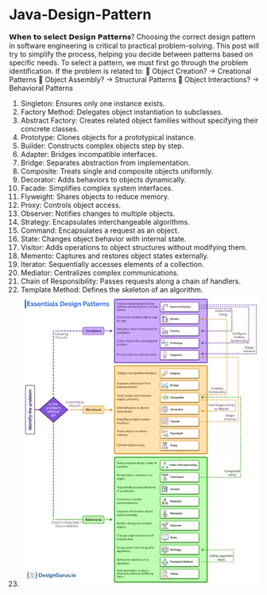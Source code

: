# Java-Design-Pattern
𝗪𝗵𝗲𝗻 𝘁𝗼 𝘀𝗲𝗹𝗲𝗰𝘁 𝗗𝗲𝘀𝗶𝗴𝗻 𝗣𝗮𝘁𝘁𝗲𝗿𝗻𝐬?
Choosing the correct design pattern in software engineering is critical to practical problem-solving.
This post will try to simplify the process, helping you decide between patterns based on specific needs.
To select a pattern, we must first go through the problem identification. If the problem is related to:
🔸 Object Creation? → Creational Patterns
🔸 Object Assembly? → Structural Patterns
🔸 Object Interactions? → Behavioral Patterns
1. Singleton: Ensures only one instance exists.
2. Factory Method: Delegates object instantiation to subclasses.
3. Abstract Factory: Creates related object families without specifying their concrete classes.
4. Prototype: Clones objects for a prototypical instance.
5. Builder: Constructs complex objects step by step.
6. Adapter: Bridges incompatible interfaces.
7. Bridge: Separates abstraction from implementation.
8. Composite: Treats single and composite objects uniformly.
9. Decorator: Adds behaviors to objects dynamically.
10. Facade: Simplifies complex system interfaces.
11. Flyweight: Shares objects to reduce memory.
12. Proxy: Controls object access.
13. Observer: Notifies changes to multiple objects.
14. Strategy: Encapsulates interchangeable algorithms.
15. Command: Encapsulates a request as an object.
16. State: Changes object behavior with internal state.
17. Visitor: Adds operations to object structures without modifying them.
18. Memento: Captures and restores object states externally.
19. Iterator: Sequentially accesses elements of a collection.
20. Mediator: Centralizes complex communications.
21. Chain of Responsibility: Passes requests along a chain of handlers.
22. Template Method: Defines the skeleton of an algorithm.
23. ![alt text](image.png)